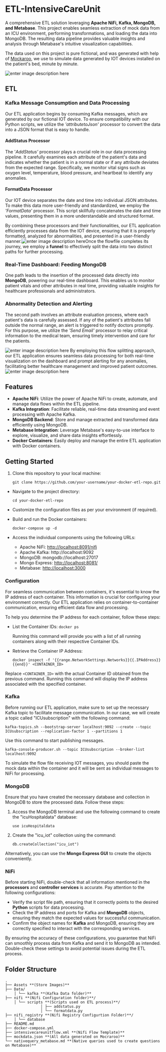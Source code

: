 # ETL-IntensiveCareUnit
A comprehensive ETL solution leveraging **Apache NiFi, Kafka, MongoDB, and Metabase**. This project enables seamless extraction of mock data from an ICU environment, performing transformations, and loading the data into MongoDB. The resulting data pipeline provides valuable insights and analysis through Metabase's intuitive visualization capabilities.

The data used on this project is pure fictional, and was generated with help of [ Mockaroo](https://www.mockaroo.com/), we use to simulate data generated by IOT devices installed on the patient's bed, minute by minute.

![enter image description here](https://github.com/matosmatheus7/ETL-IntensiveCareUnit/blob/main/assets/Screenshot%202023-07-18%20094630.png?raw=true)
## ETL

### Kafka Message Consumption and Data Processing

Our ETL application begins by consuming Kafka messages, which are generated by our fictional IOT device. To ensure compatibility with our Python scripts, we utilize the *'attributetoJson'* processor to convert the data into a JSON format that is easy to handle.

#### AddStatus Processor

The '*AddStatus'* processor plays a crucial role in our data processing pipeline. It carefully examines each attribute of the patient's data and indicates whether the patient is in a normal state or if any attribute deviates from the expected range. Specifically, we monitor vital signs such as oxygen level, temperature, blood pressure, and heartbeat to identify any anomalies.

#### FormatData Processor

Our IOT device separates the date and time into individual JSON attributes. To make this data more user-friendly and standardized, we employ the *'FormatData'* processor. This script skillfully concatenates the date and time values, presenting them in a more understandable and structured format.

By combining these processors and their functionalities, our ETL application efficiently processes data from the IOT device, ensuring that it is properly formatted, analyzed for abnormalities, and presented in a user-friendly manner.![enter image description here](https://github.com/matosmatheus7/ETL-IntensiveCareUnit/blob/main/assets/Screenshot%202023-07-18%20084147.png?raw=true)Once the flowfile completes its journey, we employ a **funnel** to effectively split the data into two distinct paths for further processing.

### Real-Time Dashboard: Feeding MongoDB

One path leads to the insertion of the processed data directly into **MongoDB**, powering our real-time dashboard. This enables us to monitor patient vitals and other attributes in real time, providing valuable insights for healthcare professionals and administrators.

### Abnormality Detection and Alerting

The second path involves an attribute evaluation process, where each patient's data is carefully assessed. If any of the patient's attributes fall outside the normal range, an alert is triggered to notify doctors promptly. For this purpose, we utilize the *'Send Email'* processor to relay critical information to the medical team, ensuring timely intervention and care for the patients.

![enter image description here](https://github.com/matosmatheus7/ETL-IntensiveCareUnit/blob/main/assets/Screenshot%202023-07-18%20084219.png?raw=true)
By employing this flow splitting approach, our ETL application ensures seamless data processing for both real-time visualization on the dashboard and prompt alerting for any anomalies, facilitating better healthcare management and improved patient outcomes.
![enter image description here](https://github.com/matosmatheus7/ETL-IntensiveCareUnit/blob/main/assets/Screenshot%202023-07-18%20084104.png?raw=true)
## Features

-   **Apache NiFi**: Utilize the power of Apache NiFi to create, automate, and manage data flows within the ETL pipeline.
-   **Kafka Integration**: Facilitate reliable, real-time data streaming and event processing with Apache Kafka.
-   **MongoDB Backend**: Store and manage extracted and transformed data efficiently using MongoDB.
-   **Metabase Integration**: Leverage Metabase's easy-to-use interface to explore, visualize, and share data insights effortlessly.
- **Docker Containers**: Easily deploy and manage the entire ETL application with Docker containers.

## Getting Started
1.  Clone this repository to your local machine:    

	  `git clone https://github.com/your-username/your-docker-etl-repo.git` 
    
-   Navigate to the project directory:

	 `cd your-docker-etl-repo` 
    
-   Customize the configuration files as per your environment (if required).
    
-   Build and run the Docker containers:

	   `docker-compose up -d` 
    
-   Access the individual components using the following URLs:
    
    -   Apache NiFi: [http://localhost:8091/nifi](http://localhost:8091/nifi)
    -   Apache Kafka: http://localhost:9092
    -   MongoDB: mongodb://localhost:27017
	-   Mongo Express: [http://localhost:8081/](http://localhost:8081/)
    -   Metabase: [http://localhost:3000](http://localhost:3000)
    
### Configuration
For seamless communication between containers, it's essential to know the IP address of each container. This information is crucial for configuring your environment correctly. Our ETL application relies on container-to-container communication, ensuring efficient data flow and processing.

To help you determine the IP address for each container, follow these steps:

- List the Container IDs:
 `docker ps` 
    
   Running this command will provide you with a list of all running containers along with their respective Container IDs.
    
-   Retrieve the Container IP Address:
   
	`docker inspect -f '{{range.NetworkSettings.Networks}}{{.IPAddress}}{{end}}' <CONTAINER_ID>` 

Replace `<CONTAINER_ID>` with the actual Container ID obtained from the previous command. Running this command will display the IP address associated with the specified container.

### Kafka

Before running our ETL application, make sure to set up the necessary Kafka topic to facilitate message communication. In our case, we will create a topic called "ICUsubscription" with the following command:

`kafka-topics.sh --bootstrap-server localhost:9092 --create --topic ICUsubscription --replication-factor 1 --partitions 1` 

Use this command to start publishing messages.

`kafka-console-producer.sh --topic ICUsubscription --broker-list localhost:9092` 

To simulate the flow file receiving IOT messages, you should paste the mock data within the container  and it will be sent as individual messages to NiFi for processing.

### MongoDB

Ensure that you have created the necessary database and collection in MongoDB to store the processed data. Follow these steps:

1.  Access the MongoDB terminal and use the following command to create the "icuHospitaldata" database:

	`use icuHospitaldata` 

2.  Create the "icu_iot" collection using the command:

	`db.createCollection("icu_iot")` 

Alternatively, you can use the **Mongo Express GUI** to create the objects conveniently.

### NiFi

Before starting NiFi, double-check that all information mentioned in the **processors** and **controller services** is accurate. Pay attention to the following configurations:

-   Verify the script file path, ensuring that it correctly points to the desired **Python** scripts for data processing.
-   Check the IP address and ports for Kafka and **MongoDB** objects, ensuring they match the expected values for successful communication.
-   Confirm the object names for **Kafka** and MongoDB, ensuring they are correctly specified to interact with the corresponding services.

By ensuring the accuracy of these configurations, you guarantee that NiFi can smoothly process data from Kafka and send it to MongoDB as intended. Double-check these settings to avoid potential issues during the ETL process.

## Folder Structure

    . 
    ├── Assets **(Store Images)** 
    ├── Data/ 
    	│ └── kafka **(Kafka Data folder)** 
    ├── nifi **(Nifi Configuration folder)**/ 
    	│ └── scripts **(Scripts used on ETL process)**/ 
    				│ ├── addstatus.py 
    				│ └── formatdata.py 
    ├── nifi_registry **(Nifi Registry Configurtion Folder)**/ 
    	│ └── database 
    ├── README.md 
    ├── docker-compose.yml 
    ├── intensivecareunitflow.xml **(Nifi Flow Template)** 
    ├── mockdata.json **(All data generated on Mocraroo)** 
    └── nativequery_metabase.md **(Native queries used to create questions on Metabase)**
